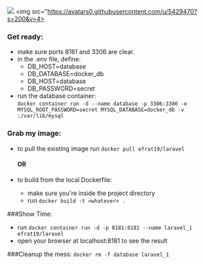 <span align="right"><img src="https://laravel.com/assets/img/components/logo-laravel.svg"></span>
<span align="left"><img src="https://avatars0.githubusercontent.com/u/5429470?s=200&v=4></span>


<p align="center"></p>

### Get ready:
- make sure ports 8181 and 3306 are clear.
- in the .env file, define:
   - DB_HOST=database
   - DB_DATABASE=docker_db
   - DB_HOST=database
   - DB_PASSWORD=secret
- run the database container:  
    `docker container run -d --name database -p 3306:3306 -e MYSQL_ROOT_PASSWORD=secret MYSQL_DATABASE=docker_db -v :/var/lib/mysql`

### Grab my image:
- to pull the existing image
  run `docker pull efrat19/laravel`
  #### OR
  
- to build from the local Dockerfile:
  - make sure you're inside the project directory
  -  run `docker build -t <whatever> .`
  
###Show Time:
- run `docker container run -d -p 8181:8181 --name laravel_1 efrat19/laravel`
- open your browser at localhost:8181 to see the result

###Cleanup the mess:
`docker rm -f database laravel_1`
